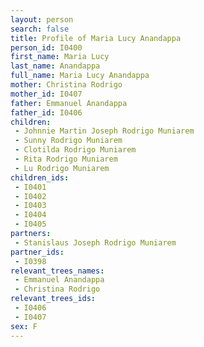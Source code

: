 ```yaml
---
layout: person
search: false
title: Profile of Maria Lucy Anandappa
person_id: I0400
first_name: Maria Lucy
last_name: Anandappa
full_name: Maria Lucy Anandappa
mother: Christina Rodrigo
mother_id: I0407
father: Emmanuel Anandappa
father_id: I0406
children:
 - Johnnie Martin Joseph Rodrigo Muniarem
 - Sunny Rodrigo Muniarem
 - Clotilda Rodrigo Muniarem
 - Rita Rodrigo Muniarem
 - Lu Rodrigo Muniarem
children_ids:
 - I0401
 - I0402
 - I0403
 - I0404
 - I0405
partners:
 - Stanislaus Joseph Rodrigo Muniarem
partner_ids:
 - I0398
relevant_trees_names:
 - Emmanuel Anandappa
 - Christina Rodrigo
relevant_trees_ids:
 - I0406
 - I0407
sex: F
---
```



